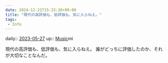 ```yaml
---
date: 2024-12-21T15:23:20+09:00
title: "現代の高評価も、低評価も、気に入らねえ。"
tags:
 - Info
---
```


daily:: [2023-05-27](/Daily_Note/2023-05-27.md)
up:: [Music](../Bar/Novel/Topics/Music.md)mi

現代の高評価も、低評価も、気に入らねえ。
誰がどっちに評価したのか、それが大切なことなんだ。